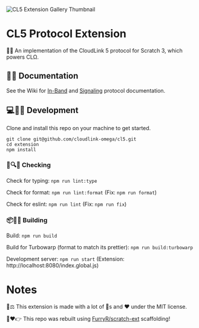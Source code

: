 ![CL5 Extension Gallery Thumbnail](https://github.com/cloudlink-omega/cl5/assets/12957745/50b012dc-eaa9-41c2-9584-817346406a6a)

# CL5 Protocol Extension
🦆👋 An implementation of the CloudLink 5 protocol for Scratch 3, which powers CLΩ.

## 📝🦆 Documentation
See the Wiki for [In-Band](https://github.com/cloudlink-omega/cl5/wiki/In‐Band) and [Signaling](https://github.com/cloudlink-omega/cl5/wiki/Signaling) protocol documentation.

## 💻🔨🦆 Development
Clone and install this repo on your machine to get started.
```
git clone git@github.com/cloudlink-omega/cl5.git
cd extension
npm install
```

### 📝🔍🦆 Checking
Check for typing: `npm run lint:type`

Check for format: `npm run lint:format` (Fix: `npm run format`)

Check for eslint: `npm run lint` (Fix: `npm run fix`)

### 📦🔨🦆 Building
Build: `npm run build`

Build for Turbowarp (format to match its prettier): `npm run build:turbowarp`

Development server: `npm run start` (Extension: http://localhost:8080/index.global.js)

# Notes
🦆⚖️ This extension is made with a lot of 🦆s and ❤️ under the MIT license.

🦆❤️👉 This repo was rebuilt using [FurryR/scratch-ext](https://github.com/FurryR/scratch-ext/tree/main) scaffolding!
